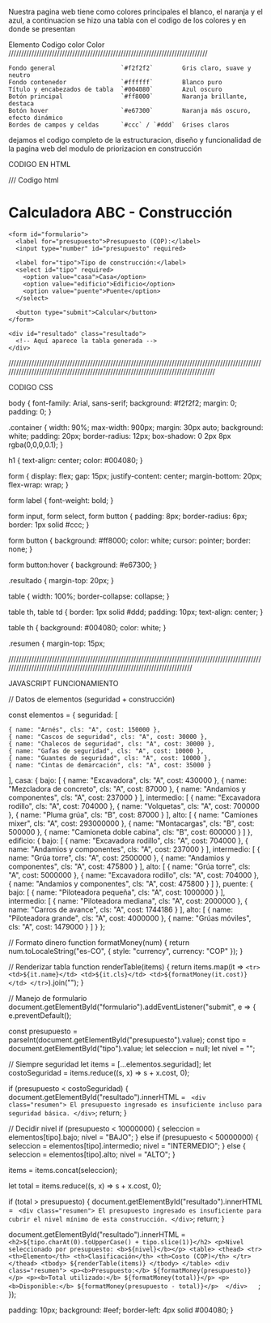 Nuestra pagina web tiene como colores principales el blanco, el naranja y el azul, a continuacion se hizo una tabla con el codigo de los colores y en donde se presentan
   
   Elemento                       Codigo color      Color                       
//////////////////////////////////////////////////////////////////////////////

    Fondo general                  `#f2f2f2`        Gris claro, suave y neutro          
    Fondo contenedor               `#ffffff`        Blanco puro                        
    Título y encabezados de tabla  `#004080`        Azul oscuro                         
    Botón principal                `#ff8000`        Naranja brillante, destaca          
    Botón hover                    `#e67300`        Naranja más oscuro, efecto dinámico 
    Bordes de campos y celdas      `#ccc` / `#ddd`  Grises claros                       


 dejamos el codigo completo de la estructuracion, diseño y funcionalidad de la pagina web del modulo de priorizacion en construcción
 
 CODIGO EN HTML


 /// Codigo html
 <!DOCTYPE html>
<html lang="es">
<head>
  <meta charset="UTF-8">
  <title>Calculadora ABC de Construcción</title>
  <link rel="stylesheet" href="styles.css">
</head>
<body>
  <div class="container">
    <h1>Calculadora ABC - Construcción</h1>
    
    <form id="formulario">
      <label for="presupuesto">Presupuesto (COP):</label>
      <input type="number" id="presupuesto" required>
      
      <label for="tipo">Tipo de construcción:</label>
      <select id="tipo" required>
        <option value="casa">Casa</option>
        <option value="edificio">Edificio</option>
        <option value="puente">Puente</option>
      </select>
      
      <button type="submit">Calcular</button>
    </form>

    <div id="resultado" class="resultado">
      <!-- Aquí aparece la tabla generada -->
    </div>
  </div>

  <script src="script.js"></script>
</body>
</html>


////////////////////////////////////////////////////////////////////////////////////////////////////////////////////////////////////////////////////////////////////////////////////


CODIGO CSS 


body {
  font-family: Arial, sans-serif;
  background: #f2f2f2;
  margin: 0;
  padding: 0;
}

.container {
  width: 90%;
  max-width: 900px;
  margin: 30px auto;
  background: white;
  padding: 20px;
  border-radius: 12px;
  box-shadow: 0 2px 8px rgba(0,0,0,0.1);
}

h1 {
  text-align: center;
  color: #004080;
}

form {
  display: flex;
  gap: 15px;
  justify-content: center;
  margin-bottom: 20px;
  flex-wrap: wrap;
}

form label {
  font-weight: bold;
}

form input, form select, form button {
  padding: 8px;
  border-radius: 6px;
  border: 1px solid #ccc;
}

form button {
  background: #ff8000;
  color: white;
  cursor: pointer;
  border: none;
}

form button:hover {
  background: #e67300;
}

.resultado {
  margin-top: 20px;
}

table {
  width: 100%;
  border-collapse: collapse;
}

table th, table td {
  border: 1px solid #ddd;
  padding: 10px;
  text-align: center;
}

table th {
  background: #004080;
  color: white;
}

.resumen {
  margin-top: 15px;


///////////////////////////////////////////////////////////////////////////////////////////////////////////////////////////////////////////////////////////////////////////

JAVASCRIPT FUNCIONAMIENTO


// Datos de elementos (seguridad + construcción)



const elementos = {
  seguridad: [
  
    { name: "Arnés", cls: "A", cost: 150000 },
    { name: "Cascos de seguridad", cls: "A", cost: 30000 },
    { name: "Chalecos de seguridad", cls: "A", cost: 30000 },
    { name: "Gafas de seguridad", cls: "A", cost: 10000 },
    { name: "Guantes de seguridad", cls: "A", cost: 10000 },
    { name: "Cintas de demarcación", cls: "A", cost: 35000 }
  ],
  casa: {
    bajo: [
      { name: "Excavadora", cls: "A", cost: 430000 },
      { name: "Mezcladora de concreto", cls: "A", cost: 87000 },
      { name: "Andamios y componentes", cls: "A", cost: 237000 }
    ],
    intermedio: [
      { name: "Excavadora rodillo", cls: "A", cost: 704000 },
      { name: "Volquetas", cls: "A", cost: 700000 },
      { name: "Pluma grúa", cls: "B", cost: 87000 }
    ],
    alto: [
      { name: "Camiones mixer", cls: "A", cost: 293000000 },
      { name: "Montacargas", cls: "B", cost: 500000 },
      { name: "Camioneta doble cabina", cls: "B", cost: 600000 }
    ]
  },
  edificio: {
    bajo: [
      { name: "Excavadora rodillo", cls: "A", cost: 704000 },
      { name: "Andamios y componentes", cls: "A", cost: 237000 }
    ],
    intermedio: [
      { name: "Grúa torre", cls: "A", cost: 2500000 },
      { name: "Andamios y componentes", cls: "A", cost: 475800 }
    ],
    alto: [
      { name: "Grúa torre", cls: "A", cost: 5000000 },
      { name: "Excavadora rodillo", cls: "A", cost: 704000 },
      { name: "Andamios y componentes", cls: "A", cost: 475800 }
    ]
  },
  puente: {
    bajo: [
      { name: "Piloteadora pequeña", cls: "A", cost: 1000000 }
    ],
    intermedio: [
      { name: "Piloteadora mediana", cls: "A", cost: 2000000 },
      { name: "Carros de avance", cls: "A", cost: 1744186 }
    ],
    alto: [
      { name: "Piloteadora grande", cls: "A", cost: 4000000 },
      { name: "Grúas móviles", cls: "A", cost: 1479000 }
    ]
  }
};

// Formato dinero
function formatMoney(num) {
  return num.toLocaleString("es-CO", { style: "currency", currency: "COP" });
}

// Renderizar tabla
function renderTable(items) {
  return items.map(it => `
    <tr>
      <td>${it.name}</td>
      <td>${it.cls}</td>
      <td>${formatMoney(it.cost)}</td>
    </tr>
  `).join("");
}

// Manejo de formulario
document.getElementById("formulario").addEventListener("submit", e => {
  e.preventDefault();
  
  const presupuesto = parseInt(document.getElementById("presupuesto").value);
  const tipo = document.getElementById("tipo").value;
  let seleccion = null;
  let nivel = "";

  // Siempre seguridad
  let items = [...elementos.seguridad];
  let costoSeguridad = items.reduce((s, x) => s + x.cost, 0);

  if (presupuesto < costoSeguridad) {
    document.getElementById("resultado").innerHTML = `
      <div class="resumen">
        El presupuesto ingresado es insuficiente incluso para seguridad básica.
      </div>`;
    return;
  }

  // Decidir nivel
  if (presupuesto < 10000000) {
    seleccion = elementos[tipo].bajo;
    nivel = "BAJO";
  } else if (presupuesto < 50000000) {
    seleccion = elementos[tipo].intermedio;
    nivel = "INTERMEDIO";
  } else {
    seleccion = elementos[tipo].alto;
    nivel = "ALTO";
  }

  items = items.concat(seleccion);

  let total = items.reduce((s, x) => s + x.cost, 0);

  if (total > presupuesto) {
    document.getElementById("resultado").innerHTML = `
      <div class="resumen">
        El presupuesto ingresado es insuficiente para cubrir el nivel mínimo de esta construcción.
      </div>`;
    return;
  }

  document.getElementById("resultado").innerHTML = `
    <h2>${tipo.charAt(0).toUpperCase() + tipo.slice(1)}</h2>
    <p>Nivel seleccionado por presupuesto: <b>${nivel}</b></p>
    <table>
      <thead>
        <tr>
          <th>Elemento</th>
          <th>Clasificación</th>
          <th>Costo (COP)</th>
        </tr>
      </thead>
      <tbody>
        ${renderTable(items)}
      </tbody>
    </table>
    <div class="resumen">
      <p><b>Presupuesto:</b> ${formatMoney(presupuesto)}</p>
      <p><b>Total utilizado:</b> ${formatMoney(total)}</p>
      <p><b>Disponible:</b> ${formatMoney(presupuesto - total)}</p>
    </div>
  `;
});

  
  padding: 10px;
  background: #eef;
  border-left: 4px solid #004080;
}

 
